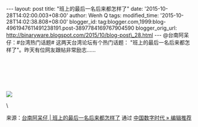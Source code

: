 --- layout: post title: "班上的最后一名后来都怎样了" date:
'2015-10-28T14:02:00.003+08:00' author: Wenh Q tags: modified\_time:
'2015-10-28T14:02:38.808+08:00' blogger\_id:
tag:blogger.com,1999:blog-4961947611491238191.post-3897784169767904590
blogger\_orig\_url:
http://binaryware.blogspot.com/2015/10/blog-post\_28.html ---
@台南阿呆仔：\#台湾热门话题\# 这两天台湾论坛有个热门话题：
"班上的最后一名后来都怎样了"。昨天有位网友跟帖非常励志……\
\
\
\
\
\
\
![](https://images-blogger-opensocial.googleusercontent.com/gadgets/proxy?url=http%3A%2F%2Fww1.sinaimg.cn%2Fbmiddle%2Fbff7300fgw1er771glmdkj20c82ia48q.jpg&container=blogger&gadget=a&rewriteMime=image%2F*)
<div>

\

</div>

<div>

来源：[台南阿呆仔 |
班上的最后一名后来都怎样了](http://feedproxy.google.com/~r/chinagfwblog/~3/EXnNKTLJi0Q/) 通过 [中国数字时代
»
编辑推荐](http://pipes.yahoo.com/pipes/pipe.info?_id=4ebbe79f06d4342d785a0cab9913dc0c)

</div>
